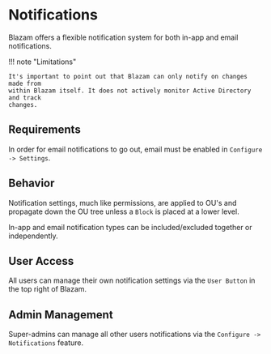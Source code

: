 # Notifications
Blazam offers a flexible notification system for both in-app and email notifications.

!!! note "Limitations"

	It's important to point out that Blazam can only notify on changes made from
	within Blazam itself. It does not actively monitor Active Directory and track
	changes.

## Requirements
In order for email notifications to go out, email must be enabled in `Configure -> Settings`.

## Behavior
Notification settings, much like permissions, are applied to OU's and propagate down the OU tree
unless a `Block` is placed at a lower level.

In-app and email notification types can be included/excluded together or independently.

## User Access
All users can manage their own notification settings via the `User Button` in the top right of Blazam.

## Admin Management
Super-admins can manage all other users notifications via the `Configure -> Notifications` feature.